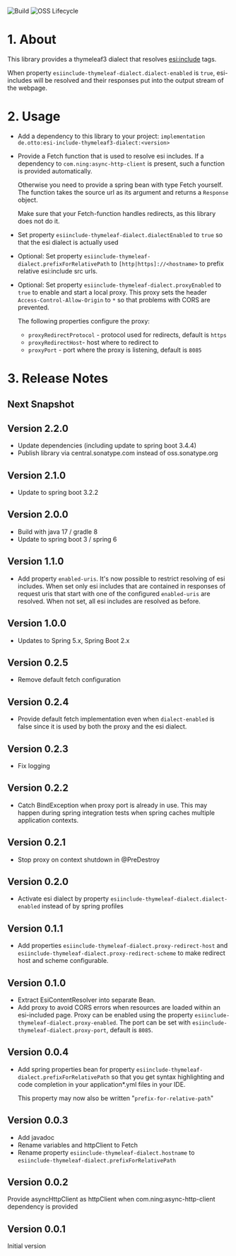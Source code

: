 ![Build](https://github.com/otto-de/esi-include-thymeleaf3-dialect/workflows/Build/badge.svg)
![OSS Lifecycle](https://img.shields.io/osslifecycle?file_url=https%3A%2F%2Fraw.githubusercontent.com%2Fotto-de%2Fesi-include-thymeleaf3-dialect%2Fmain%2FOSSMETADATA)

# 1. About

This library provides a thymeleaf3 dialect that resolves <esi:include> tags.

When property `esiinclude-thymeleaf-dialect.dialect-enabled` is `true`, esi-includes will be resolved and their responses put into the output stream of the webpage.

# 2. Usage

* Add a dependency to this library to your project:
  `implementation de.otto:esi-include-thymeleaf3-dialect:<version>`

* Provide a Fetch function that is used to resolve esi includes.
  If a dependency to `com.ning:async-http-client` is present, such a function is provided automatically.
 
  Otherwise you need to provide a spring bean with type Fetch yourself. The function takes the source url as its argument and returns a `Response` object.
 
  Make sure that your Fetch-function handles redirects, as this library does not do it.
  
* Set property `esiinclude-thymeleaf-dialect.dialectEnabled`  to `true` so that the esi dialect is actually used
  
* Optional: Set property `esiinclude-thymeleaf-dialect.prefixForRelativePath` to `[http|https]://<hostname>` to prefix relative esi:include src urls.    

* Optional: Set property `esiinclude-thymeleaf-dialect.proxyEnabled` to `true` to enable and start a local proxy. This proxy sets the header `Access-Control-Allow-Origin` to `*` so that problems with CORS are prevented.
 
  The following properties configure the proxy:
  - `proxyRedirectProtocol` - protocol used for redirects, default is `https`
  - `proxyRedirectHost`- host where to redirect to
  - `proxyPort` - port where the proxy is listening, default is `8085`




# 3. Release Notes

## Next Snapshot

## Version 2.2.0
* Update dependencies (including update to spring boot 3.4.4)
* Publish library via central.sonatype.com instead of oss.sonatype.org

## Version 2.1.0
* Update to spring boot 3.2.2

## Version 2.0.0
* Build with java 17 / gradle 8
* Update to spring boot 3 / spring 6

## Version 1.1.0
* Add property `enabled-uris`. 
 It's now possible to restrict resolving of esi includes. When set only esi includes that are contained in responses of request uris that start with one of the configured `enabled-uris` are resolved. 
When not set, all esi includes are resolved as before.

## Version 1.0.0
* Updates to Spring 5.x, Spring Boot 2.x

## Version 0.2.5
* Remove default fetch configuration

## Version 0.2.4
* Provide default fetch implementation even when `dialect-enabled` is false since it is used by both the proxy and the esi dialect.

## Version 0.2.3
* Fix logging

## Version 0.2.2
* Catch BindException when proxy port is already in use. This may happen during spring integration tests when spring caches multiple application contexts.

## Version 0.2.1
* Stop proxy on context shutdown in @PreDestroy

## Version 0.2.0
* Activate esi dialect by property `esiinclude-thymeleaf-dialect.dialect-enabled` instead of by spring profiles 

## Version 0.1.1
* Add properties `esiinclude-thymeleaf-dialect.proxy-redirect-host` and `esiinclude-thymeleaf-dialect.proxy-redirect-scheme` to make redirect host and scheme configurable.

## Version 0.1.0
* Extract EsiContentResolver into separate Bean.
* Add proxy to avoid CORS errors when resources are loaded within an esi-included page. Proxy can be enabled using the property 
`esiinclude-thymeleaf-dialect.proxy-enabled`. The port can be set with `esiinclude-thymeleaf-dialect.proxy-port`, default is `8085`.

## Version 0.0.4
* Add spring properties bean for property `esiinclude-thymeleaf-dialect.prefixForRelativePath` 
so that you get syntax highlighting and code completion in your application*.yml files in your IDE.
  
  This property may now also be written "`prefix-for-relative-path`"
 

## Version 0.0.3
* Add javadoc
* Rename variables and httpClient to Fetch
* Rename property `esiinclude-thymeleaf-dialect.hostname` to `esiinclude-thymeleaf-dialect.prefixForRelativePath`

## Version 0.0.2
Provide asyncHttpClient as httpClient when com.ning:async-http-client dependency is provided

## Version 0.0.1
Initial version
